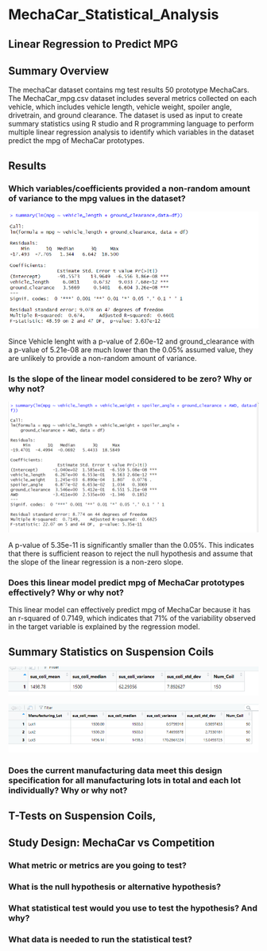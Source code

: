 # MechaCar_Statistical_Analysis
## Linear Regression to Predict MPG

## Summary Overview

The mechaCar dataset contains mg test results 50 prototype MechaCars. The MechaCar_mpg.csv dataset includes several metrics collected on each vehicle, which includes vehicle length, vehicle weight, spoiler angle, drivetrain, and ground clearance. The dataset is used as input to create summary statistics using R studio and R programming language to perform multiple linear regression analysis to identify which variables in the dataset predict the mpg of MechaCar prototypes. 

## Results

### Which variables/coefficients provided a non-random amount of variance to the mpg values in the dataset?

![d3](https://github.com/mabulhassan/MechaCar_Statistical_Analysis/blob/main/mechar_df_Sig_Summary.png)

Since Vehicle lenght with a p-value of  2.60e-12 and ground_clearance with a p-value of 5.21e-08 are much lower than the 0.05% assumed value, they are unlikely to provide a non-random amount of variance.

### Is the slope of the linear model considered to be zero? Why or why not?

![d3](https://github.com/mabulhassan/MechaCar_Statistical_Analysis/blob/main/mechar_df_summary.png)

A p-value of 5.35e-11 is significantly smaller than the 0.05%. This indicates that there is sufficient reason to reject the null hypothesis and assume that the slope of the linear regression is a non-zero slope.

### Does this linear model predict mpg of MechaCar prototypes effectively? Why or why not?

This linear model can effectively predict mpg of MechaCar because it has an r-squared of 0.7149, which indicates that 71% of the variability observed in the target variable is explained by the regression model.

## Summary Statistics on Suspension Coils
![d3](https://github.com/mabulhassan/MechaCar_Statistical_Analysis/blob/main/total_summary.png)


![d3](https://github.com/mabulhassan/MechaCar_Statistical_Analysis/blob/main/lot_summary.png)

### Does the current manufacturing data meet this design specification for all manufacturing lots in total and each lot individually? Why or why not?

## T-Tests on Suspension Coils,

## Study Design: MechaCar vs Competition

### What metric or metrics are you going to test?

### What is the null hypothesis or alternative hypothesis?

### What statistical test would you use to test the hypothesis? And why?

### What data is needed to run the statistical test?
